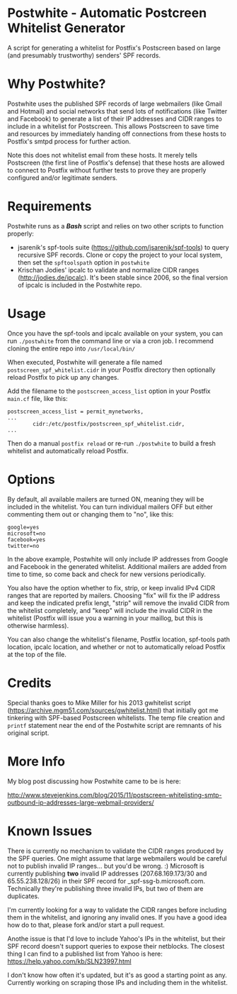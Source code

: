 # Postwhite - Automatic Postcreen Whitelist Generator
A script for generating a whitelist for Postfix's Postscreen based on large (and presumably trustworthy) senders' SPF records.

# Why Postwhite?
Postwhite uses the published SPF records of large webmailers (like Gmail and Hotmail) and social networks that send lots of notifications (like Twitter and Facebook) to generate a list of their IP addresses and CIDR ranges to include in a whitelist for Postscreen. This allows Postscreen to save time and resources by immediately handing off connections from these hosts to Postfix's smtpd process for further action.

Note this does not whitelist email from these hosts. It merely tells Postscreen (the first line of Postfix's defense) that these hosts are allowed to connect to Postfix without further tests to prove they are properly configured and/or legitimate senders.

# Requirements
Postwhite runs as a ***Bash*** script and relies on two other scripts to function properly:

* jsarenik's spf-tools suite (https://github.com/jsarenik/spf-tools) to query recursive SPF records. Clone or copy the project to your local system, then set the ```spftoolspath``` option in ```postwhite```
* Krischan Jodies' ipcalc to validate and normalize CIDR ranges (http://jodies.de/ipcalc). It's been stable since 2006, so the final version of ipcalc is included in the Postwhite repo.

# Usage
Once you have the spf-tools and ipcalc available on your system, you can run ```./postwhite``` from the command line or via a cron job. I recommend cloning the entire repo into ```/usr/local/bin/```

When executed, Postwhite will generate a file named ```postscreen_spf_whitelist.cidr``` in your Postfix directory then optionally reload Postfix to pick up any changes.

Add the filename to the ```postscreen_access_list``` option in your Postfix ```main.cf``` file, like this:

    postscreen_access_list = permit_mynetworks,
    ...
            cidr:/etc/postfix/postscreen_spf_whitelist.cidr,
    ...

Then do a manual ```postfix reload``` or re-run ```./postwhite``` to build a fresh whitelist and automatically reload Postfix.

# Options
By default, all available mailers are turned ON, meaning they will be included in the whitelist. You can turn individual mailers OFF but either commenting them out or changing them to "no", like this:

    google=yes
    microsoft=no
    facebook=yes
    twitter=no

In the above example, Postwhite will only include IP addresses from Google and Facebook in the generated whitelist. Additional mailers are added from time to time, so come back and check for new versions periodically.

You also have the option whether to fix, strip, or keep invalid IPv4 CIDR ranges that are reported by mailers. Choosing "fix" will fix the IP address and keep the indicated prefix lengt, "strip" will remove the invalid CIDR from the whitelist completely, and "keep" will include the invalid CIDR in the whitelist (Postfix will issue you a warning in your maillog, but this is otherwise harmless).

You can also change the whitelist's filename, Postfix location, spf-tools path location, ipcalc location, and whether or not to automatically reload Postfix at the top of the file.

# Credits
Special thanks goes to Mike Miller for his 2013 gwhitelist script (https://archive.mgm51.com/sources/gwhitelist.html) that initially got me tinkering with SPF-based Postscreen whitelists. The temp file creation and ```printf``` statement near the end of the Postwhite script are remnants of his original script.

# More Info
My blog post discussing how Postwhite came to be is here:

http://www.stevejenkins.com/blog/2015/11/postscreen-whitelisting-smtp-outbound-ip-addresses-large-webmail-providers/

# Known Issues
There is currently no mechanism to validate the CIDR ranges produced by the SPF queries. One might assume that large webmailers would be careful not to publish invalid IP ranges... but you'd be wrong. :) Microsoft is currently publishing **two** invalid IP addresses (207.68.169.173/30 and 65.55.238.128/26) in their SPF record for _spf-ssg-b.microsoft.com. Technically they're publishing three invalid IPs, but two of them are duplicates.

I'm currently looking for a way to validate the CIDR ranges before including them in the whitelist, and ignoring any invalid ones. If you have a good idea how do to that, please fork and/or start a pull request.

Anothe issue is that I'd love to include Yahoo's IPs in the whitelist, but their SPF record doesn't support queries to expose their netblocks. The closest thing I can find to a published list from Yahoo is here: https://help.yahoo.com/kb/SLN23997.html

I don't know how often it's updated, but it's as good a starting point as any. Currently working on scraping those IPs and including them in the whitelist.
